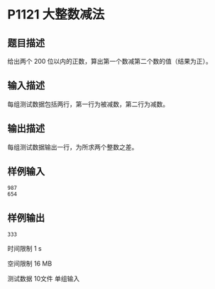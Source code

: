# P1121 大整数减法

## 题目描述

给出两个 200 位以内的正数，算出第一个数减第二个数的值（结果为正）。

## 输入描述

每组测试数据包括两行，第一行为被减数，第二行为减数。

## 输出描述

每组测试数据输出一行，为所求两个整数之差。

## 样例输入

```
987
654
```

## 样例输出

```
333
```

时间限制  1 s

空间限制  16 MB

测试数据  10文件 单组输入

